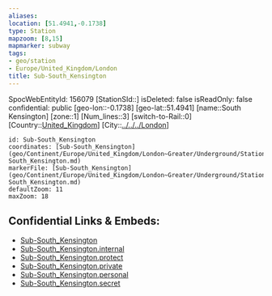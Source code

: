 ```yaml
---
aliases: 
location: [51.4941,-0.1738]
type: Station 
mapzoom: [8,15] 
mapmarker: subway 
tags:
- geo/station
- Europe/United_Kingdom/London
title: Sub-South_Kensington
---
```

SpocWebEntityId: 156079
[StationSId::]
isDeleted: false
isReadOnly: false
confidential: public
[geo-lon::-0.1738]
[geo-lat::51.4941]
[name::South Kensington]
[zone::1]
[Num_lines::3]
[switch-to-Rail::0]
[Country::[United_Kingdom](geo/Continent/Europe/United_Kingdom.md)]
[City::[../../../London](../../../London)]


```leaflet
id: Sub-South_Kensington
coordinates: [Sub-South_Kensington](geo/Continent/Europe/United_Kingdom/London~Greater/Underground/Station/Sub-South_Kensington.md)
markerFile: [Sub-South_Kensington](geo/Continent/Europe/United_Kingdom/London~Greater/Underground/Station/Sub-South_Kensington.md)
defaultZoom: 11 
maxZoom: 18
```


## Confidential Links & Embeds: 
- [Sub-South_Kensington](../../../../../../../../_public/geo/Continent/Europe/United_Kingdom/London~Greater/Underground/Station/Sub-South_Kensington.md) 
- [Sub-South_Kensington.internal](../../../../../../../../_internal/geo/Continent/Europe/United_Kingdom/London~Greater/Underground/Station/Sub-South_Kensington.internal.md) 
- [Sub-South_Kensington.protect](../../../../../../../../_protect/geo/Continent/Europe/United_Kingdom/London~Greater/Underground/Station/Sub-South_Kensington.protect.md) 
- [Sub-South_Kensington.private](../../../../../../../../_private/geo/Continent/Europe/United_Kingdom/London~Greater/Underground/Station/Sub-South_Kensington.private.md) 
- [Sub-South_Kensington.personal](../../../../../../../../_personal/geo/Continent/Europe/United_Kingdom/London~Greater/Underground/Station/Sub-South_Kensington.personal.md) 
- [Sub-South_Kensington.secret](../../../../../../../../_secret/geo/Continent/Europe/United_Kingdom/London~Greater/Underground/Station/Sub-South_Kensington.secret.md) 
